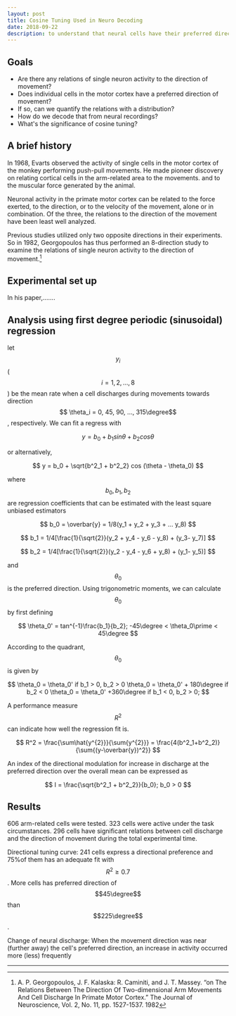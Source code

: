 ```yaml
---
layout: post
title: Cosine Tuning Used in Neuro Decoding
date: 2018-09-22
description: to understand that neural cells have their preferred direction of movement distributed like a sinusoidal function
---
```


## Goals

* Are there any relations of single neuron activity to the direction of movement?
* Does individual cells in the motor cortex have a preferred direction of movement?
* If so, can we quantify the relations with a distribution?
* How do we decode that from neural recordings?
* What's the significance of cosine tuning?

## A brief history

In 1968, Evarts observed the activity of single cells in the motor cortex of the monkey performing push-pull movements. He made pioneer discovery on relating cortical cells in the arm-related area to the movements. and to the muscular force generated by the animal.

Neuronal activity in the primate motor cortex can be related to the force exerted, to the direction, or to the velocity of the movement, alone or in combination. Of the three, the relations to the direction of the movement have been least well analyzed.

Previous studies utilized only two opposite directions in their experiments. So in 1982, Georgopoulos has thus performed an 8-direction study to examine the relations of single neuron activity to the direction of movement.[^Georgopoulos]

## Experimental set up

In his paper,.......

## Analysis using first degree periodic (sinusoidal) regression

let $$ y_i $$ ($$ i = 1, 2, ..., 8 $$) be the mean rate when a cell discharges during movements towards direction $$ \theta_i = 0, 45, 90, ..., 315\degree$$, respectively. We can fit a regress with

$$
y = b_0 + b_1sin \theta + b_2 cos \theta
$$

or alternatively,

$$
y = b_0 + \sqrt{b^2_1 + b^2_2} cos (\theta - \theta_0)
$$

where $$ b_0, b_1, b_2 $$ are regression coefficients that can be estimated with the least square unbiased estimators

$$
b_0 = \overbar{y} = 1/8(y_1 + y_2 + y_3 + ... y_8)
$$

$$
b_1 = 1/4[\frac{1}{\sqrt{2}}(y_2 + y_4 - y_6 - y_8) + (y_3- y_7)]
$$

$$
b_2 = 1/4[\frac{1}{\sqrt{2}}(y_2 - y_4 - y_6 + y_8) + (y_1- y_5)]
$$

and $$\theta_0$$ is the preferred direction. Using trigonometric moments, we can calculate $$\theta_0$$ by first defining

$$
\theta_0' = tan^{-1}\frac{b_1}{b_2}; -45\degree < \theta_0\prime < 45\degree
$$

According to the quadrant, $$ \theta_0$$ is given by

$$
\theta_0 = \theta_0' if b_1 > 0, b_2 > 0
\theta_0 = \theta_0' + 180\degree if b_2 < 0
\theta_0 = \theta_0' +360\degree if b_1 < 0, b_2 > 0;
$$

A performance measure $$R^2$$ can indicate how well the regression fit is.

$$
R^2 = \frac{\sum\hat{y^{2}}}{\sum{y^{2}}} = \frac{4(b^2_1+b^2_2)}{\sum{(y-\overbar{y})^2}}
$$

An index of the directional modulation for increase in discharge at the preferred direction over the overall mean can be expressed as

$$
I = \frac{\sqrt{b^2_1 + b^2_2}}{b_0}; b_0 > 0
$$

## Results

606 arm-related cells were tested. 323 cells were active under the task circumstances. 296 cells have significant relations between cell discharge and the direction of movement during the total experimental time.

Directional tuning curve: 241 cells express a directional preference and 75\%of them has an adequate fit with $$ R^2 \geq 0.7 $$. More cells has preferred direction of $$45\degree$$ than $$225\degree$$.

Change of neural discharge: When the movement direction was near (further away) the cell's preferred direction, an increase in activity occurred more (less) frequently


---
[^Georgopoulos]: A. P. Georgopoulos, J. F. Kalaska: R. Caminiti, and J. T. Massey. “on The Relations Between The Direction Of Two-dimensional Arm Movements And Cell Discharge In Primate Motor Cortex.” The Journal of Neuroscience, Vol. 2, No. 11, pp. 1527-1537. 1982
